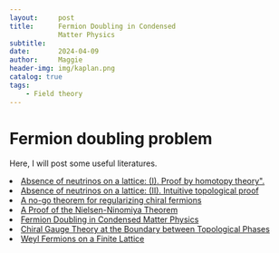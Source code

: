 ```yaml
---
layout:     post
title:      Fermion Doubling in Condensed
            Matter Physics
subtitle:   
date:       2024-04-09
author:     Maggie
header-img: img/kaplan.png
catalog: true
tags:
    - Field theory
---
```





#  Fermion doubling problem 


Here, I will post some useful literatures. 







<li>
<a href="https://maggiexheuw.github.io/pdf/nielsen1981.pdf">
Absence of neutrinos on a lattice: (I). Proof by homotopy theory". 
</a></li>


<li>
<a href=“https://maggiexheuw.github.io/pdf/nielsen1981-1.pdf”> 
Absence of neutrinos on a lattice: (II). Intuitive topological proof
</a></li>


<li>
<a href="https://maggiexheuw.github.io/pdf/nielsen19811.pdf"> 
A no-go theorem for regularizing chiral fermions
</a></li>


<li>
<a href="https://maggiexheuw.github.io/pdf/Friedan.pdf"> 
A Proof of the Nielsen-Ninomiya Theorem
</a></li>



<li>
<a href="https://maggiexheuw.github.io/pdf/Fermion Doubling.pdf"> Fermion Doubling in Condensed
            Matter Physics
</a></li>



<li><a href="https://journals.aps.org/prl/abstract/10.1103/PhysRevLett.132.141603"> Chiral Gauge Theory at the Boundary between Topological Phases
</a></li>


<li><a href="https://journals.aps.org/prl/abstract/10.1103/PhysRevLett.132.141604"> Weyl Fermions on a Finite Lattice
</a></li>
